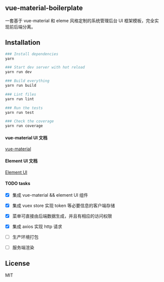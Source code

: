 ## vue-material-boilerplate

一套基于 vue-material 和 eleme 风格定制的系统管理后台 UI 框架模板，完全实现前后端分离。


## Installation

``` bash
### Install dependencies
yarn

### Start dev server with hot reload
yarn run dev

### Build everything
yarn run build

### Lint files
yarn run lint

### Run the tests
yarn run test

### Check the coverage
yarn run coverage
```

#### vue-material UI 文档

[vue-material](http://vuematerial.io/releases/v0.7.1/#/)

#### Element UI 文档

[Element UI](http://element.eleme.io/#/zh-CN/component/quickstart)


#### TODO tasks

- [X] 集成 vue-material && element UI 组件

- [X] 集成 vuex store 实现 token 等必要信息的客户端存储

- [X] 菜单可直接由后端数据生成，并且有相应的访问权限

- [X] 集成 axios 实现 http 请求

- [ ] 生产环境打包

- [ ] 服务端渲染


## License
MIT
